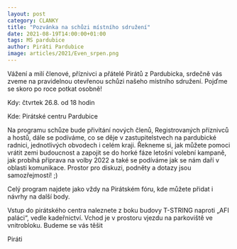 ```yaml
---
layout: post
category: CLANKY
title: "Pozvánka na schůzi místního sdružení"
date: 2021-08-19T14:00:00+01:00
tags: MS pardubice
author: Piráti Pardubice
image: articles/2021/Even_srpen.png
---
```


Vážení a milí členové, příznivci a přátelé Pirátů z Pardubicka,
srdečně vás zveme na pravidelnou otevřenou schůzi našeho místního sdružení. Pojďme se skoro po roce potkat osobně!

Kdy: čtvrtek 26.8. od 18 hodin

Kde: Pirátské centru Pardubice

Na programu schůze bude přivítání nových členů, Registrovaných příznivců a hostů, dále se podíváme, co se děje v zastupitelstvech na pardubické radnici, 
jednotlivých obvodech i celém kraji. Řekneme si, jak můžete pomoci vrátit zemi budoucnost a zapojit se do horké fáze letošní volební kampaně, 
jak probíhá příprava na volby 2022 a také se podíváme jak se nám daří v oblasti komunikace. 
Prostor pro diskuzi, podněty a dotazy jsou samozřejmostí! ;)

Celý program najdete jako vždy na Pirátském fóru, kde můžete přidat i návrhy na další body.

Vstup do pirátského centra naleznete z boku budovy T-STRING naproti „AFI paláci“, vedle kadeřnictví. Vchod je v prostoru vjezdu na parkoviště ve vnitrobloku. 
Budeme se vás těšit

Piráti

